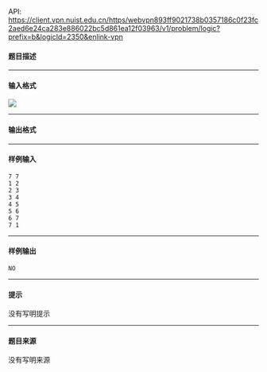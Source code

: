API: https://client.vpn.nuist.edu.cn/https/webvpn893ff9021738b0357186c0f23fc2aed6e24ca283e886022bc5d861ea12f03963/v1/problem/logic?prefix=b&logicId=2350&enlink-vpn

#### 题目描述

---

#### 输入格式

![](../file/2350_0.jpg)

---

#### 输出格式

---

#### 样例输入
```
7 7
1 2
2 3
3 4
4 5
5 6
6 7
7 1
```

---

#### 样例输出
```
NO
```

---

#### 提示

没有写明提示

---

#### 题目来源

没有写明来源